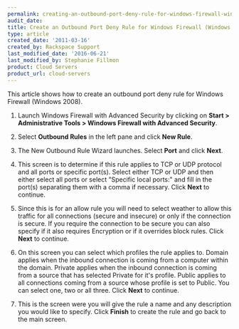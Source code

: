 ```yaml
---
permalink: creating-an-outbound-port-deny-rule-for-windows-firewall-windows-2008/
audit_date:
title: Create an Outbound Port Deny Rule for Windows Firewall (Windows 2008)
type: article
created_date: '2011-03-16'
created_by: Rackspace Support
last_modified_date: '2016-06-21'
last_modified_by: Stephanie Fillmon
product: Cloud Servers
product_url: cloud-servers
---
```


This article shows how to create an outbound port deny rule for Windows Firewall (Windows 2008).

1. Launch Windows Firewall with Advanced Security by clicking on **Start > Administrative Tools > Windows Firewall with Advanced Security**.

2. Select **Outbound Rules** in the left pane and click **New Rule**.

3. The New Outbound Rule Wizard launches. Select **Port** and click **Next**.

4. This screen is to determine if this rule applies to TCP or UDP
protocol and all ports or specific port(s). Select either TCP or UDP and
then either select all ports or select "Specific local ports:" and fill
in the port(s) separating them with a comma if necessary. Click **Next** to
continue.

5. Since this is for an allow rule you will need to select weather to
allow this traffic for all connections (secure and insecure) or only if
the connection is secure. If you require the connection to be secure you
can also specify if it also requires Encryption or if it overrides block
rules. Click **Next** to continue.

6. On this screen you can select which profiles the rule applies to.
Domain applies when the inbound connection is coming from a computer
within the domain. Private applies when the inbound connection is coming
from a source that has selected Private for it's profile. Public applies
to all connections coming from a source whose profile is set to Public.
You can select one, two or all three. Click **Next** to continue.

7. This is the screen were you will give the rule a name and any
description you would like to specify. Click **Finish** to create the rule
and go back to the main screen.
